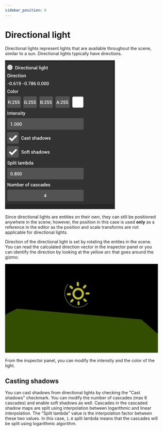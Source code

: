```yaml
---
sidebar_position: 8
---
```


# Directional light

Directional lights represent lights that are available throughout the scene, similar to a sun. Directional lights typically have directions.

![Directional light](./img/directional-light.png)

Since directional lights are entities on their own, they can still be positioned anywhere in the scene; however, the position in this case is used **only** as a reference in the editor as the position and scale transforms are not applicable for directional lights.

Direction of the directional light is set by rotating the entites in the scene. You can read the calculated direction vector in the inspector panel or you can identify the direction by looking at the yellow arc that goes around the gizmo:

![Directional light gizmo](./img/directional-light-gizmo.png)

From the inspector panel, you can modify the intensity and the color of the light.

## Casting shadows

You can cast shadows from directional lights by checking the "Cast shadows" checkmark. You can modify the number of cascades (max 6 cascades) and enable soft shadows as well. Cascades in the cascaded shadow maps are split using interpolation between logarithmic and linear interpolation. The "Split lambda" value is the interpolation factor between these two values. In this case, `1.0` split lambda means that the cascades will be split using logarithmic algorithm.

